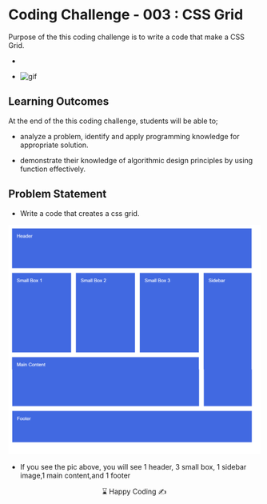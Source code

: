 # Coding Challenge - 003 : CSS Grid

Purpose of the this coding challenge is to write a code that make a CSS Grid.

- 

- ![gif](https://raw.githubusercontent.com/yhekim/My-Portfolio-Projects/main/my_portfolio_projects.gif)


## Learning Outcomes

At the end of the this coding challenge, students will be able to;

- analyze a problem, identify and apply programming knowledge for appropriate solution.

- demonstrate their knowledge of algorithmic design principles by using function effectively.

   
## Problem Statement

- Write a code that creates a css grid.

![CSS Grid](./css-grid.png)


- If you see the pic above, you will see 1 header, 3 small box, 1 sidebar image,1 main content,and 1 footer 

<center> ⌛ Happy Coding  ✍ </center>
